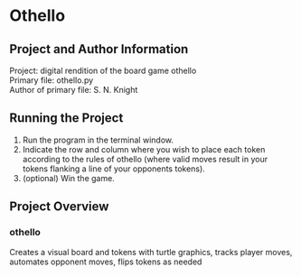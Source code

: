 # Othello

## Project and Author Information

Project: digital rendition of the board game othello  
Primary file: othello.py  
Author of primary file: S. N. Knight  

## Running the Project

1. Run the program in the terminal window. 
2. Indicate the row and column where you wish to place each token according to the rules of othello (where valid moves result in your tokens flanking a line of your opponents tokens).
3. (optional) Win the game.

## Project Overview

### othello

Creates a visual board and tokens with turtle graphics, tracks player moves, automates opponent moves, flips tokens as needed 
